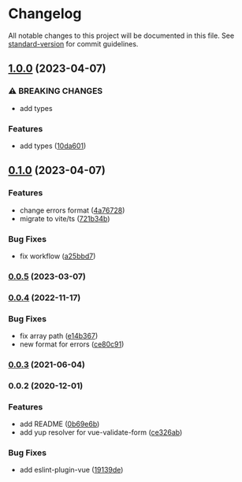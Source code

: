 # Changelog

All notable changes to this project will be documented in this file. See [standard-version](https://github.com/conventional-changelog/standard-version) for commit guidelines.

## [1.0.0](https://github.com/leonied7/vue-validate-form-resolvers/compare/v0.1.0...v1.0.0) (2023-04-07)


### ⚠ BREAKING CHANGES

* add types

### Features

* add types ([10da601](https://github.com/leonied7/vue-validate-form-resolvers/commit/10da6019234d688da22607b6486f4941a90832d9))

## [0.1.0](https://github.com/leonied7/vue-validate-form-resolvers/compare/v0.0.5...v0.1.0) (2023-04-07)


### Features

* change errors format ([4a76728](https://github.com/leonied7/vue-validate-form-resolvers/commit/4a7672893de0528ef56466c98ff1e34b9bb78500))
* migrate to vite/ts ([721b34b](https://github.com/leonied7/vue-validate-form-resolvers/commit/721b34bb2c49b038a5cfe80b214b3a5edaed1cec))


### Bug Fixes

* fix workflow ([a25bbd7](https://github.com/leonied7/vue-validate-form-resolvers/commit/a25bbd795b86edf1f8aad7a4b7ced1b427f38b3d))

### [0.0.5](https://github.com/leonied7/vue-validate-form-resolvers/compare/v0.0.4...v0.0.5) (2023-03-07)

### [0.0.4](https://github.com/leonied7/vue-validate-form-resolvers/compare/v0.0.3...v0.0.4) (2022-11-17)


### Bug Fixes

* fix array path ([e14b367](https://github.com/leonied7/vue-validate-form-resolvers/commit/e14b3673878102eab10a431da62b70c13733fab7))
* new format for errors ([ce80c91](https://github.com/leonied7/vue-validate-form-resolvers/commit/ce80c91ab935fa298be2ce38e69e86f5020e417d))

### [0.0.3](https://github.com/leonied7/vue-validate-form-resolvers/compare/v0.0.2...v0.0.3) (2021-06-04)

### 0.0.2 (2020-12-01)


### Features

* add README ([0b69e6b](https://github.com/leonied7/vue-validate-form-resolvers/commit/0b69e6b434ad6cd038a7afcacd7de4e166ba461d))
* add yup resolver for vue-validate-form ([ce326ab](https://github.com/leonied7/vue-validate-form-resolvers/commit/ce326abc3916df4b67ef67a2829907bf42a45d69))


### Bug Fixes

* add eslint-plugin-vue ([19139de](https://github.com/leonied7/vue-validate-form-resolvers/commit/19139de60231d5f2ab380e54f34ce1f2d7463441))
